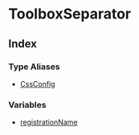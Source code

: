 # ToolboxSeparator

## Index

### Type Aliases

- [CssConfig](type-aliases/CssConfig.md)

### Variables

- [registrationName](variables/registrationName.md)
